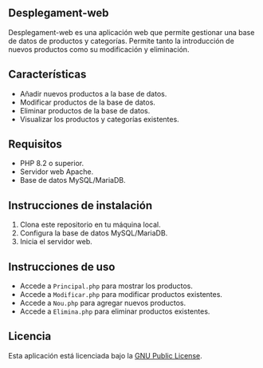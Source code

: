 ## Desplegament-web

Desplegament-web es una aplicación web que permite gestionar una base de datos de productos y categorías.
Permite tanto la introducción de nuevos productos como su modificación y eliminación. 

## Características

- Añadir nuevos productos a la base de datos.
- Modificar productos de la base de datos.
- Eliminar productos de la base de datos.
- Visualizar los productos y categorías existentes.

## Requisitos

- PHP 8.2 o superior.
- Servidor web Apache.
- Base de datos MySQL/MariaDB.

## Instrucciones de instalación

1. Clona este repositorio en tu máquina local.
2. Configura la base de datos MySQL/MariaDB.
3. Inicia el servidor web.

## Instrucciones de uso

- Accede a `Principal.php` para mostrar los productos.
- Accede a `Modificar.php` para modificar productos existentes.
- Accede a `Nou.php` para agregar nuevos productos.
- Accede a `Elimina.php` para eliminar productos existentes.

## Licencia

Esta aplicación está licenciada bajo la [GNU Public License](https://www.gnu.org/licenses/gpl-3.0.html).

